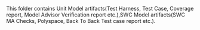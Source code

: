 This folder contains Unit Model artifacts(Test Harness, Test Case, Coverage report, Model Advisor Verification report etc.),SWC Model artifacts(SWC MA Checks, Polyspace, Back To Back Test case report etc.).